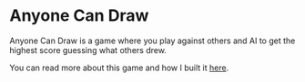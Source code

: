 # Anyone Can Draw

Anyone Can Draw is a game where you play against others and AI to get the highest score guessing what others drew.

You can read more about this game and how I built it [here](https://nicholasgriffin.dev/blog/anyone-can-draw).